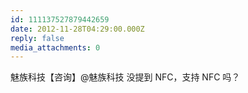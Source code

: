 ```yaml
---
id: 111137527879442659
date: 2012-11-28T04:29:00.000Z
reply: false
media_attachments: 0
---
```


魅族科技【咨询】@魅族科技 没提到 NFC，支持 NFC 吗？ ​​​​

